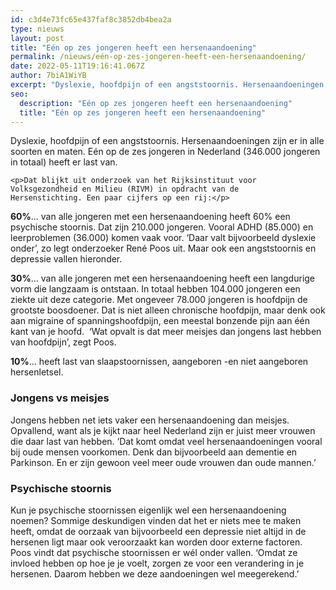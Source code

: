 ```yaml
---
id: c3d4e73fc65e437faf8c3852db4bea2a
type: nieuws
layout: post
title: "Eén op zes jongeren heeft een hersenaandoening"
permalink: /nieuws/eén-op-zes-jongeren-heeft-een-hersenaandoening/
date: 2022-05-11T19:16:41.067Z
author: 7biA1WiYB
excerpt: "Dyslexie, hoofdpijn of een angststoornis. Hersenaandoeningen zijn er in alle soorten en maten. Eén op de zes jongeren in Nederland (346.000 jongeren in totaal) heeft er last van.  "
seo:
  description: "Eén op zes jongeren heeft een hersenaandoening"
  title: "Eén op zes jongeren heeft een hersenaandoening"
---
```

Dyslexie, hoofdpijn of een angststoornis. Hersenaandoeningen zijn er in alle soorten en maten. Eén op de zes jongeren in Nederland (346.000 jongeren in totaal) heeft er last van.  

    <p>Dat blijkt uit onderzoek van het Rijksinstituut voor Volksgezondheid en Milieu (RIVM) in opdracht van de Hersenstichting. Een paar cijfers op een rij:</p>
<p><strong>60%</strong>... van alle jongeren met een hersenaandoening heeft 60% een psychische stoornis. Dat zijn 210.000 jongeren. Vooral ADHD (85.000) en leerproblemen (36.000) komen vaak voor. ‘Daar valt bijvoorbeeld dyslexie onder’, zo legt onderzoeker René Poos uit. Maar ook een angststoornis en depressie vallen hieronder.</p>
<p><strong>30%</strong>... van alle jongeren met een hersenaandoening heeft een langdurige vorm die langzaam is ontstaan. In totaal hebben 104.000 jongeren een ziekte uit deze categorie. Met ongeveer 78.000 jongeren is hoofdpijn de grootste boosdoener. Dat is niet alleen chronische hoofdpijn, maar denk ook aan migraine of spanningshoofdpijn, een meestal bonzende pijn aan één kant van je hoofd.  ‘Wat opvalt is dat meer meisjes dan jongens last hebben van hoofdpijn’, zegt Poos.</p>
<p><strong>10%</strong>... heeft last van slaapstoornissen, aangeboren -en niet aangeboren hersenletsel.  </p>
<h3>Jongens vs meisjes</h3>
<p>Jongens hebben net iets vaker een hersenaandoening dan meisjes. Opvallend, want als je kijkt naar heel Nederland zijn er juist meer vrouwen die daar last van hebben. ‘Dat komt omdat veel hersenaandoeningen vooral bij oude mensen voorkomen. Denk dan bijvoorbeeld aan dementie en Parkinson. En er zijn gewoon veel meer oude vrouwen dan oude mannen.’</p>
<h3>Psychische stoornis</h3>
<p>Kun je psychische stoornissen eigenlijk wel een hersenaandoening noemen? Sommige deskundigen vinden dat het er niets mee te maken heeft, omdat de oorzaak van bijvoorbeeld een depressie niet altijd in de hersenen ligt maar ook veroorzaakt kan worden door externe factoren. Poos vindt dat psychische stoornissen er wél onder vallen. ‘Omdat ze invloed hebben op hoe je je voelt, zorgen ze voor een verandering in je hersenen. Daarom hebben we deze aandoeningen wel meegerekend.’</p>  
